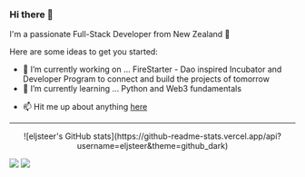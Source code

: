 ### Hi there 👋

I'm a passionate Full-Stack Developer from New Zealand 🌿

Here are some ideas to get you started:

- 🔭 I’m currently working on ... FireStarter  - Dao inspired Incubator and Developer Program to connect and build the projects of tomorrow
- 🌱 I’m currently learning ... Python and Web3 fundamentals
<!-- - 🤔 I’m looking for help with ...  -->
- 📫 Hit me up about anything [here](https://www.linkedin.com/in/devjs-jason-steer/)

----------------------------------------------------------------------------------------------------------------------------

<p align="center">![eljsteer's GitHub stats](https://github-readme-stats.vercel.app/api?username=eljsteer&theme=github_dark)</p>

<img src="https://github-readme-stats.vercel.app/api?username=eljsteer&count_private=true&show_icons=true&include_all_commits=true&hide=stars&hide_rank=true&hide_border=true&theme=dark">  <img src="https://github-readme-stats.vercel.app/api/top-langs/?username=eljsteer&layout=compact&langs_count=6&hide_border=true&theme=dark">



